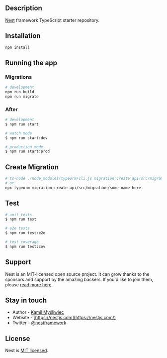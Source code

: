 ## Description

[Nest](https://github.com/nestjs/nest) framework TypeScript starter repository.

## Installation

```bash
npm install
```

## Running the app

### Migrations
```bash
# development
npm run build
npm run migrate
```

### After

```bash
# development
$ npm run start

# watch mode
$ npm run start:dev

# production mode
$ npm run start:prod
```

## Create Migration
```bash
# ts-node ./node_modules/typeorm/cli.js migration:create api/src/migration/some-name-here
# or
npx typeorm migration:create api/src/migration/some-name-here
```

## Test

```bash
# unit tests
$ npm run test

# e2e tests
$ npm run test:e2e

# test coverage
$ npm run test:cov
```

## Support

Nest is an MIT-licensed open source project. It can grow thanks to the sponsors and support by the amazing backers. If you'd like to join them, please [read more here](https://docs.nestjs.com/support).

## Stay in touch

- Author - [Kamil Myśliwiec](https://kamilmysliwiec.com)
- Website - [https://nestjs.com](https://nestjs.com/)
- Twitter - [@nestframework](https://twitter.com/nestframework)

## License

Nest is [MIT licensed](LICENSE).
